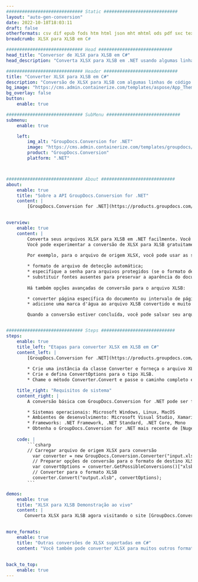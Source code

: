 ```yaml
---
############################# Static ############################
layout: "auto-gen-conversion"
date: 2022-10-18T18:03:11
draft: false
otherformats: csv dif epub fods htm html json mht mhtml ods pdf sxc tex tsv xlam xls xlsb xlsm xlsx xlt xltm xltx xml xps
breadcrumb: XLSX para XLSB em C#

############################# Head ############################
head_title: "Conversor de XLSX para XLSB em C#"
head_description: "Converta XLSX para XLSB em .NET usando algumas linhas de código. Use a API de conversão de documentos do GroupDocs para converter mais de 160 formatos de arquivo."

############################# Header ############################
title: "Converter XLSX para XLSB em C#"
description: "Conversão de XLSX para XLSB com algumas linhas de código .NET"
bg_image: "https://cms.admin.containerize.com/templates/aspose/App_Themes/V3/images/bg/header1.png"
bg_overlay: false
button:
    enable: true

############################# SubMenu ############################
submenu:
    enable: true

    left:
        img_alt: "GroupDocs.Conversion for .NET"
        image: "https://cms.admin.containerize.com/templates/groupdocs/images/product-logos/90x90-noborder/groupdocs-conversion-net.png"
        product: "GroupDocs.Conversion"
        platform: ".NET"



############################# About ############################
about:
    enable: true
    title: "Sobre a API GroupDocs.Conversion for .NET"
    content: |
        [GroupDocs.Conversion for .NET](https://products.groupdocs.com/conversion/net/) pode ser usado para converter Microsoft Word, Excel, PowerPoint, PDF, Visio e outros formatos. GroupDocs.Conversion é uma API independente que é adequada para sistemas internos e de back-end onde é necessário alto desempenho. Não depende de nenhum software como Microsoft ou Open Office.
    

overview:
    enable: true
    content: |
        Converta seus arquivos XLSX para XLSB em .NET facilmente. Você pode usar apenas algumas linhas de código C# em qualquer plataforma de sua escolha, como - Windows, Linux, macOS.
        Você pode experimentar a conversão de XLSX para XLSB gratuitamente e avaliar a qualidade dos resultados da conversão. Juntamente com cenários de conversão de arquivo simples, você pode tentar opções mais avançadas para carregar o arquivo de origem XLSX e para salvar o resultado de saída XLSB. 
        
        Por exemplo, para o arquivo de origem XLSX, você pode usar as seguintes opções de carregamento:

        * formato de arquivo de detecção automática;
        * especifique a senha para arquivos protegidos (se o formato de arquivo suportar);
        * substituir fontes ausentes para preservar a aparência do documento.
        
        Há também opções avançadas de conversão para o arquivo XLSB:

        * converter página específica do documento ou intervalo de páginas;
        * adicione uma marca d'água ao arquivo XLSB convertido e muito mais.

        Quando a conversão estiver concluída, você pode salvar seu arquivo XLSB no caminho do arquivo local ou em qualquer armazenamento de terceiros, como FTP, Amazon S3, Google Drive, Dropbox etc. Observe - para converter XLSX para {{ TO}} não há necessidade de nenhum software adicional instalado - como MS Office, Open Office, Adobe Acrobat Reader etc.


############################# Steps ############################
steps:
    enable: true
    title_left: "Etapas para converter XLSX em XLSB em C#"
    content_left: |
        [GroupDocs.Conversion for .NET](https://products.groupdocs.com/conversion/net/) torna mais fácil para os desenvolvedores converter um arquivo XLSX para XLSB com algumas linhas de código.
        
        * Crie uma instância da classe Converter e forneça o arquivo XLSX com o caminho completo
        * Crie e defina ConvertOptions para o tipo XLSB.
        * Chame o método Converter.Convert e passe o caminho completo e o formato (XLSB) como parâmetro

    title_right: "Requisitos de sistema"
    content_right: |
        A conversão básica com GroupDocs.Conversion for .NET pode ser feita em apenas algumas etapas simples. Nossas APIs são suportadas em todas as principais plataformas e sistemas operacionais. Antes de executar o código abaixo, certifique-se de ter os seguintes pré-requisitos instalados em seu sistema.

        * Sistemas operacionais: Microsoft Windows, Linux, MacOS
        * Ambientes de desenvolvimento: Microsoft Visual Studio, Xamarin, MonoDevelop
        * Frameworks: .NET Framework, .NET Standard, .NET Core, Mono
        * Obtenha o GroupDocs.Conversion for .NET mais recente de [Nuget](https://www.nuget.org/packages/groupdocs.conversion)
         
    code: |
        ```csharp    
        // Carregar arquivo de origem XLSX para conversão
          var converter = new GroupDocs.Conversion.Converter("input.xlsx");
          // Preparar opções de conversão para o formato de destino XLSB
          var convertOptions = converter.GetPossibleConversions()["xlsb"].ConvertOptions;
          // Converter para o formato XLSB
          converter.Convert("output.xlsb", convertOptions);
        ```

demos:
    enable: true
    title: "XLSX para XLSB Demonstração ao vivo"
    content: |
       Converta XLSX para XLSB agora visitando o site [GroupDocs.Conversion App](https://products.groupdocs.app/conversion/family). A demonstração online tem as seguintes vantagens
          

more_formats:
    enable: true
    title: "Outras conversões de XLSX suportadas em C#"
    content: "Você também pode converter XLSX para muitos outros formatos de arquivo. Por favor, veja a lista abaixo."
       
       
back_to_top:
    enable: true
---
```

